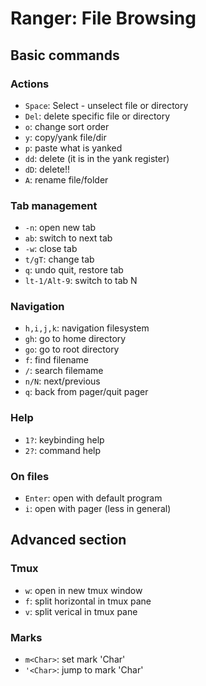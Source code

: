 # Ranger: File Browsing

## Basic commands

### Actions

* `Space`: Select - unselect file or directory
* `Del`: delete specific file or directory
* `o`: change sort order
* `y`: copy/yank file/dir
* `p`: paste what is yanked
* `dd`: delete (it is in the yank register)
* `dD`: delete!!
* `A`: rename file/folder

### Tab management

* `-n`: open new tab
* `ab`: switch to next tab
* `-w`: close tab
* `t/gT`: change tab
* `q`: undo quit, restore tab
* `lt-1/Alt-9`: switch to tab N

### Navigation

* `h,i,j,k`: navigation filesystem
* `gh`: go to home directory
* `go`: go to root directory
* `f`: find filename
* `/`: search filemame
* `n/N`: next/previous
* `q`: back from pager/quit pager

### Help

* `1?`: keybinding help
* `2?`: command help

### On files

* `Enter`: open with default program
* `i`: open with pager (less in general)

## Advanced section

### Tmux

* `w`: open in new tmux window
* `f`: split horizontal in tmux pane
* `v`: split verical in tmux pane

### Marks
* `m<Char>`: set mark 'Char'
* `'<Char>`: jump to mark 'Char'
